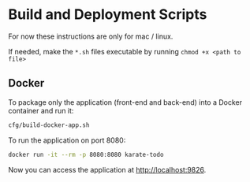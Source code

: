 # Build and Deployment Scripts

For now these instructions are only for mac / linux.

If needed, make the `*.sh` files executable by running `chmod +x <path to file>`

## Docker

To package only the application (front-end and back-end) into a Docker container and run it:

```bash
cfg/build-docker-app.sh
```

To run the application on port 8080:

```bash
docker run -it --rm -p 8080:8080 karate-todo
```

Now you can access the application at [http://localhost:9826](http://localhost:9826).
